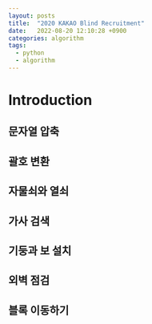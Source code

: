 ```yaml
---
layout: posts
title:  "2020 KAKAO Blind Recruitment"
date:   2022-08-20 12:10:28 +0900
categories: algorithm
tags:
  - python
  - algorithm
---
```


# Introduction

## 문자열 압축

## 괄호 변환

## 자물쇠와 열쇠

## 가사 검색

## 기둥과 보 설치

## 외벽 점검

## 블록 이동하기